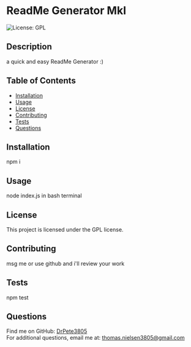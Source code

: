 # ReadMe Generator MkI

![License: GPL](https://img.shields.io/badge/License-GPL-blue.svg)

## Description
a quick and easy ReadMe Generator :)

## Table of Contents
- [Installation](#installation)
- [Usage](#usage)
- [License](#license)
- [Contributing](#contributing)
- [Tests](#tests)
- [Questions](#questions)

## Installation
npm i

## Usage
node index.js in bash terminal

## License
This project is licensed under the GPL license.

## Contributing
msg me or use github and i'll review your work

## Tests
npm test 

## Questions
Find me on GitHub: [DrPete3805](https://github.com/DrPete3805)  
For additional questions, email me at: thomas.nielsen3805@gmail.com
